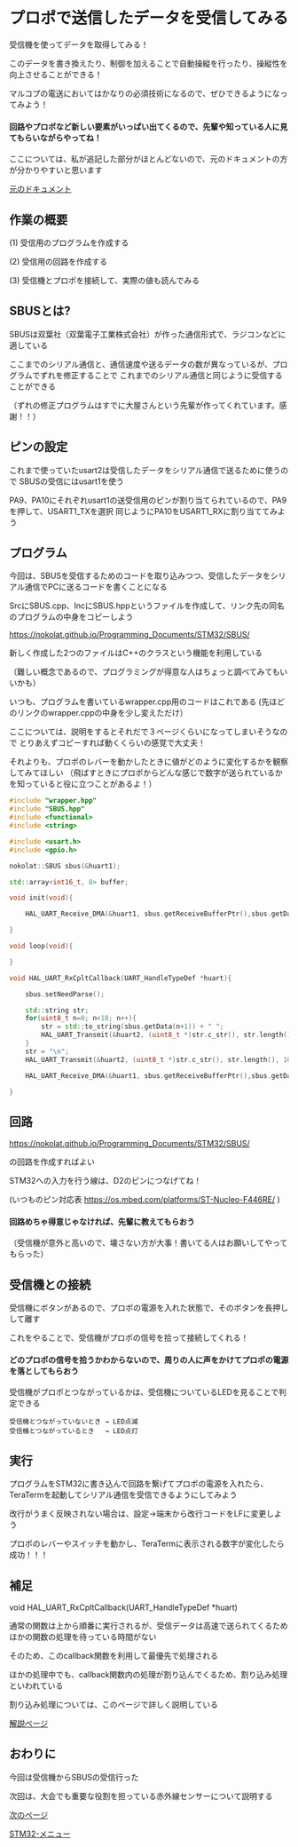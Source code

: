 # プロポで送信したデータを受信してみる

受信機を使ってデータを取得してみる！

このデータを書き換えたり、制御を加えることで自動操縦を行ったり、操縦性を向上させることができる！

マルコプの電送においてはかなりの必須技術になるので、ぜひできるようになってみよう！

#### 回路やプロポなど新しい要素がいっぱい出てくるので、先輩や知っている人に見てもらいながらやってね！

ここについては、私が追記した部分がほとんどないので、元のドキュメントの方が分かりやすいと思います

[元のドキュメント](https://nokolat.github.io/Programming_Documents/STM32/SBUS/)

## 作業の概要

(1) 受信用のプログラムを作成する

(2) 受信用の回路を作成する

(3) 受信機とプロポを接続して、実際の値も読んでみる

## SBUSとは?

SBUSは双葉社（双葉電子工業株式会社）が作った通信形式で、ラジコンなどに適している

ここまでのシリアル通信と、通信速度や送るデータの数が異なっているが、プログラムでずれを修正することで
これまでのシリアル通信と同じように受信することができる

（ずれの修正プログラムはすでに大屋さんという先輩が作ってくれています。感謝！！）

## ピンの設定

これまで使っていたusart2は受信したデータをシリアル通信で送るために使うので
SBUSの受信にはusart1を使う

PA9、PA10にそれぞれusart1の送受信用のピンが割り当てられているので、PA9を押して、USART1_TXを選択
同じようにPA10をUSART1_RXに割り当ててみよう

## プログラム

今回は、SBUSを受信するためのコードを取り込みつつ、受信したデータをシリアル通信でPCに送るコードを書くことになる

SrcにSBUS.cpp、IncにSBUS.hppというファイルを作成して、リンク先の同名のプログラムの中身をコピーしよう

https://nokolat.github.io/Programming_Documents/STM32/SBUS/

新しく作成した2つのファイルはC++のクラスという機能を利用している

（難しい概念であるので、プログラミングが得意な人はちょっと調べてみてもいいかも）

いつも、プログラムを書いているwrapper.cpp用のコードはこれである
(先ほどのリンクのwrapper.cppの中身を少し変えただけ）

ここについては、説明をするとそれだで３ページくらいになってしまいそうなので
とりあえずコピーすれば動くくらいの感覚で大丈夫！

それよりも、プロポのレバーを動かしたときに値がどのように変化するかを観察してみてほしい
（飛ばすときにプロポからどんな感じで数字が送られているかを知っていると役に立つことがあるよ！）

```cpp
#include "wrapper.hpp"
#include "SBUS.hpp"
#include <functional>
#include <string>

#include <usart.h>
#include <gpio.h>

nokolat::SBUS sbus(&huart1);

std::array<int16_t, 8> buffer;

void init(void){

    HAL_UART_Receive_DMA(&huart1, sbus.getReceiveBufferPtr(),sbus.getDataLen());

}

void loop(void){

}

void HAL_UART_RxCpltCallback(UART_HandleTypeDef *huart){

    sbus.setNeedParse();

    std::string str;
    for(uint8_t n=0; n<18; n++){
        str = std::to_string(sbus.getData(n+1)) + " ";
        HAL_UART_Transmit(&huart2, (uint8_t *)str.c_str(), str.length(), 10);
    }
    str = "\n";
    HAL_UART_Transmit(&huart2, (uint8_t *)str.c_str(), str.length(), 10);

    HAL_UART_Receive_DMA(&huart1, sbus.getReceiveBufferPtr(),sbus.getDataLen());

}
```

## 回路

https://nokolat.github.io/Programming_Documents/STM32/SBUS/

の回路を作成すればよい

STM32への入力を行う線は、D2のピンにつなげてね！

(いつものピン対応表 https://os.mbed.com/platforms/ST-Nucleo-F446RE/ )

#### 回路めちゃ得意じゃなければ、先輩に教えてもらおう
（受信機が意外と高いので、壊さない方が大事！書いてる人はお願いしてやってもらった）

## 受信機との接続

受信機にボタンがあるので、プロポの電源を入れた状態で、そのボタンを長押しして離す

これをやることで、受信機がプロポの信号を拾って接続してくれる！

#### どのプロポの信号を拾うかわからないので、周りの人に声をかけてプロポの電源を落としてもらおう

受信機がプロポとつながっているかは、受信機についているLEDを見ることで判定できる
```
受信機とつながっていないとき → LED点滅
受信機とつながっているとき　 → LED点灯
```

## 実行

プログラムをSTM32に書き込んで回路を繋げてプロポの電源を入れたら、TeraTermを起動してシリアル通信を受信できるようにしてみよう

改行がうまく反映されない場合は、設定→端末から改行コードをLFに変更しよう

プロポのレバーやスイッチを動かし、TeraTermに表示される数字が変化したら成功！！！

## 補足

void HAL_UART_RxCpltCallback(UART_HandleTypeDef *huart)

通常の関数は上から順番に実行されるが、受信データは高速で送られてくるため
ほかの関数の処理を待っている時間がない

そのため、このcallback関数を利用して最優先で処理される

ほかの処理中でも、callback関数内の処理が割り込んでくるため、割り込み処理といわれている

割り込み処理については、このページで詳しく説明している

[解説ページ]()

## おわりに

今回は受信機からSBUSの受信行った

次回は、大会でも重要な役割を担っている赤外線センサーについて説明する

[次のページ](15_赤外線センサー.md)

[STM32-メニュー](index.md)
